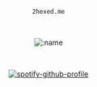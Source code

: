 <div align="center">

<code onclick="window.location.href='https://2hexed.me/';">2hexed.me</code>
  
<br />

![:name](https://count.getloli.com/get/@:2hexed)

<br />

[![spotify-github-profile](https://spotify-github-profile.vercel.app/api/view?uid=l6871vs6zyzjl45ctubllclc9&cover_image=true&theme=novatorem&show_offline=true&background_color=121212&interchange=true&bar_color=53b14f&bar_color_cover=true)](https://spotify-github-profile.vercel.app/api/view?uid=l6871vs6zyzjl45ctubllclc9&redirect=true)

</div>
